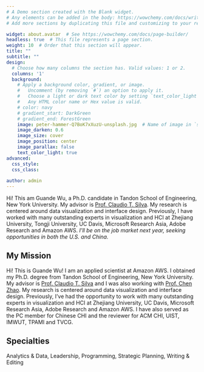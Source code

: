 ```yaml
---
# A Demo section created with the Blank widget.
# Any elements can be added in the body: https://wowchemy.com/docs/writing-markdown-latex/
# Add more sections by duplicating this file and customizing to your requirements.

widget: about.avatar  # See https://wowchemy.com/docs/page-builder/
headless: true  # This file represents a page section.
weight: 10  # Order that this section will appear.
title: ""
subtitle: ""
design:
  # Choose how many columns the section has. Valid values: 1 or 2.
  columns: '1'
  background:
    # Apply a background color, gradient, or image.
    #   Uncomment (by removing `#`) an option to apply it.
    #   Choose a light or dark text color by setting `text_color_light`.
    #   Any HTML color name or Hex value is valid.
    # color: navy
    # gradient_start: DarkGreen
    # gradient_end: ForestGreen
    image: peter-hammer-Q7BoK7xXuzU-unsplash.jpg  # Name of image in `static/media/`.
    image_darken: 0.6
    image_size: cover
    image_position: center
    image_parallax: false
    text_color_light: true
advanced:
  css_style:
  css_class: 
  
author: admin
---
```

Hi! This am Guande Wu, a Ph.D. candidate in Tandon School of Engineering, New York University. My advisor is [Prof. Claudio T. Silva](https://vgc.poly.edu/~csilva/). My research is centered around data visualization and interface design.
Previously, I have worked with many outstanding experts in visualization and HCI at Zhejiang University, Tongji University, UC Davis, Microsoft Research Asia, Adobe Research and Amazon AWS. *I’ll be on the job market next year, seeking opportunities in both the U.S. and China.*

<!-- [comment]: <> (I'm a research scientist in the Language team at DeepMind. I blog about machine learning, deep learning, and natural language processing.) -->

## My Mission
Hi! This is Guande Wu! I am an applied scientist at Amazon AWS. I obtained my Ph.D. degree from Tandon School of Engineering, New York University. My advisor is [Prof. Claudio T. Silva](https://vgc.poly.edu/~csilva/) and I was also working with [Prof. Chen Zhao](http://www.chenz.umiacs.io).  My research is centered around data visualization and interface design.
Previously, I’ve had the opportunity to work with many outstanding experts in visualization and HCI at Zhejiang University, UC Davis, Microsoft Research Asia, Adobe Research and Amazon AWS. I have also served as the PC member for Chinese CHI and the reviewer for ACM CHI, UIST, IMWUT, TPAMI and TVCG.
<!-- *I’ll be on the job market next year, seeking opportunities in both the U.S. and China.* -->
<!-- Hi! This is Guande Wu, a Ph.D. student in Tandon School of Engineering, New York University. My advisor is [Prof. Claudio T. Silva](https://vgc.poly.edu/~csilva/) and I am also working with [Prof. Chen Zhao](http://www.chenz.umiacs.io). My research interest mainly lies in the human-AI collaboration especially in AR scenario. Previously, I have worked with many outstanding experts in visualization and software engineering at Zhejiang University, Tongji University, UC Davis and Microsoft Research Asia and Adobe Research. -->

[comment]: <> (Use this area to speak to your mission. Maecenas a varius odio egestas auctor. Praesent facilisis, ex a gravida ultricies, quam sed magna placerat eros, et vehicula lectus ligula id dui. Aliquam uto cursus velit ut eros lorem ipsum ullamcorper iaculis.)

## Specialties

Analytics & Data, Leadership, Programming, Strategic Planning, Writing & Editing
